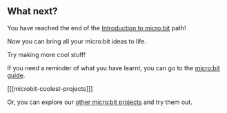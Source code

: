 ## What next?

You have reached the end of the [Introduction to micro:bit](https://projects.raspberrypi.org/en/pathways/microbit-intro) path!

Now you can bring all your micro:bit ideas to life.

Try making more cool stuff!

If you need a reminder of what you have learnt, you can go to the [micro:bit guide](https://projects.raspberrypi.org/en/projects/getting-started-with-microbit).

\[\[\[microbit-coolest-projects]]]

Or, you can explore our [other micro:bit projects](https://projects.raspberrypi.org/en/projects?hardware%5B%5D=microbit) and try them out.
